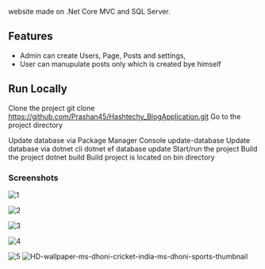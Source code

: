 website made on .Net Core MVC and SQL Server.
## Features

- Admin can create Users, Page, Posts and settings,
- User can manupulate posts only which is created bye himself
  
## Run Locally

Clone the project
  git clone https://github.com/Prashan45/Hashtechy_BlogApplication.git
Go to the project directory

Update database via Package Manager Console
  update-database
Update database via dotnet cli
  dotnet ef database update
Start/run the project
Build the project
  dotnet build
Build project is located on bin directory
### Screenshots

![1](https://user-images.githubusercontent.com/88402075/236395634-db4b00eb-2a4e-4f1c-8f32-5835f88df1c0.png)

![2](https://user-images.githubusercontent.com/88402075/236395638-25e545e4-3087-464d-85b8-33e46666893b.png)

![3](https://user-images.githubusercontent.com/88402075/236395641-99430d9b-056e-4730-8100-efe7c1b01178.png)

![4](https://user-images.githubusercontent.com/88402075/236395649-72afaa1d-a9a3-4e0c-81f3-ede2aa054177.png)

![5](https://user-images.githubusercontent.com/88402075/236395656-671b9f91-7bdf-405d-b2a1-47558efc0280.png)
![HD-wallpaper-ms-dhoni-cricket-india-ms-dhoni-sports-thumbnail](https://github.com/Prashan45/Hashtechy_BlogApplication/assets/147049406/e2b22281-9a2e-43b4-8f49-57bbd6e0d576)


